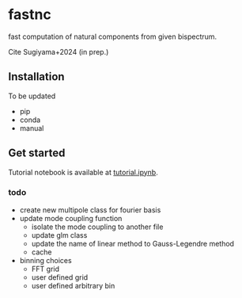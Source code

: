 # fastnc
fast computation of natural components from given bispectrum.

Cite Sugiyama+2024 (in prep.)

## Installation
To be updated
- pip
- conda
- manual

## Get started
Tutorial notebook is available at [tutorial.ipynb](docs/tutorial.ipynb).


### todo
- create new multipole class for fourier basis
- update mode coupling function
    - isolate the mode coupling to another file
    - update glm class
    - update the name of linear method to Gauss-Legendre method
    - cache
- binning choices
    - FFT grid
    - user defined grid
    - user defined arbitrary bin
